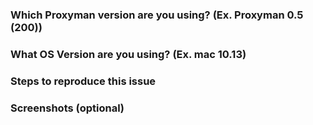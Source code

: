 ### Which Proxyman version are you using? (Ex. Proxyman 0.5 (200))

### What OS Version are you using? (Ex. mac 10.13)

### Steps to reproduce this issue

### Screenshots (optional)

